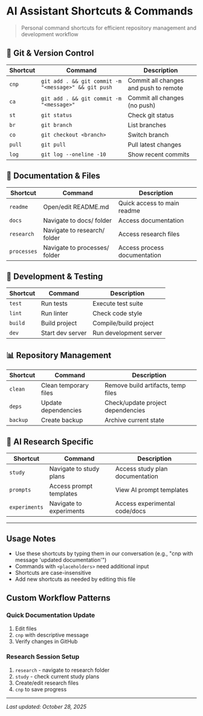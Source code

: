 # AI Assistant Shortcuts & Commands

> Personal command shortcuts for efficient repository management and development workflow

## 🚀 Git & Version Control

| Shortcut | Command | Description |
|----------|---------|-------------|
| `cnp` | `git add . && git commit -m "<message>" && git push` | Commit all changes and push to remote |
| `ca` | `git add . && git commit -m "<message>"` | Commit all changes (no push) |
| `st` | `git status` | Check git status |
| `br` | `git branch` | List branches |
| `co` | `git checkout <branch>` | Switch branch |
| `pull` | `git pull` | Pull latest changes |
| `log` | `git log --oneline -10` | Show recent commits |

## 📝 Documentation & Files

| Shortcut | Command | Description |
|----------|---------|-------------|
| `readme` | Open/edit README.md | Quick access to main readme |
| `docs` | Navigate to docs/ folder | Access documentation |
| `research` | Navigate to research/ folder | Access research files |
| `processes` | Navigate to processes/ folder | Access process documentation |

## 🔧 Development & Testing

| Shortcut | Command | Description |
|----------|---------|-------------|
| `test` | Run tests | Execute test suite |
| `lint` | Run linter | Check code style |
| `build` | Build project | Compile/build project |
| `dev` | Start dev server | Run development server |

## 📊 Repository Management

| Shortcut | Command | Description |
|----------|---------|-------------|
| `clean` | Clean temporary files | Remove build artifacts, temp files |
| `deps` | Update dependencies | Check/update project dependencies |
| `backup` | Create backup | Archive current state |

## 🎯 AI Research Specific

| Shortcut | Command | Description |
|----------|---------|-------------|
| `study` | Navigate to study plans | Access study plan documentation |
| `prompts` | Access prompt templates | View AI prompt templates |
| `experiments` | Navigate to experiments | Access experimental code/docs |

---

## Usage Notes

- Use these shortcuts by typing them in our conversation (e.g., "cnp with message 'updated documentation'")
- Commands with `<placeholders>` need additional input
- Shortcuts are case-insensitive
- Add new shortcuts as needed by editing this file

## Custom Workflow Patterns

### Quick Documentation Update
1. Edit files
2. `cnp` with descriptive message
3. Verify changes in GitHub

### Research Session Setup
1. `research` - navigate to research folder
2. `study` - check current study plans  
3. Create/edit research files
4. `cnp` to save progress

---

*Last updated: October 28, 2025*